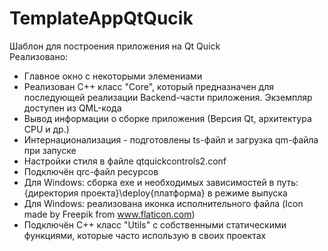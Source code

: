 # TemplateAppQtQucik
Шаблон для построения приложения на Qt Quick</br>
Реализовано:
- Главное окно с некоторыми элемениами
- Реализован C++ класс "Core", который предназначен для последующей реализации Backend-части приложения. Экземпляр доступен из QML-кода
- Вывод информации о сборке приложения (Версия Qt, архитектура CPU и др.)
- Интернационализация - подготовлены ts-файл и загрузка qm-файла при запуске
- Настройки стиля в файле qtquickcontrols2.conf
- Подключён qrc-файл ресурсов
- Для Windows: сборка exe и необходимых зависимостей в путь: {директория проекта}\deploy\{платформа} в режиме выпуска
- Для Windows: реализована иконка исполнительного файла (Icon made by Freepik from www.flaticon.com)
- Подключён C++ класс "Utils" с собственными статическими функциями, которые часто использую в своих проектах
